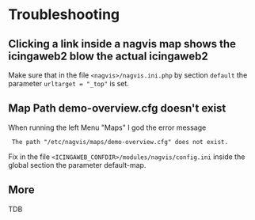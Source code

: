 # Troubleshooting

## Clicking a link inside a nagvis map shows the icingaweb2 blow the actual icingaweb2

Make sure that in the file `<nagvis>/nagvis.ini.php` by section `default` the parameter `urltarget = "_top"` is set.

## Map Path demo-overview.cfg doesn't exist

When running the left Menu "Maps" I god the error message

     The path "/etc/nagvis/maps/demo-overview.cfg" does not exist.

Fix in the file `<ICINGAWEB_CONFDIR>/modules/nagvis/config.ini` inside the global section the parameter default-map.

## More

TDB
